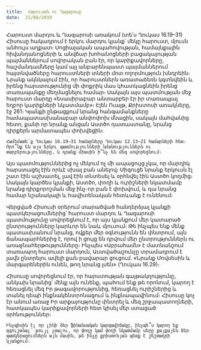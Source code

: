 ```yaml
---
title:  Հարուստն ու Ղազարոսը
date:  21/08/2019
---
```


Հարուստ մարդու և Ղազարոսի առակում (տե՛ս Ղուկաս 16.19–31) Հիսուսը հակադրում է երկու մարդու կյանք՝ մեկը հարուստ, մյուսն անհույս աղքատ։ Սոցիալական ապահովության, համայնքային հիվանդանոցների և անվճար խոհանոցների բացակայության պայմաններում սովորական բան էր, որ կարիքավորները, հաշմանդամները կամ այլ անբարենպաստ պայմաններում հայտնվածները հարուստների տների մոտ ողորմություն խնդրեին։ Նրանք ակնկալում էին, որ հարուստներն առատաձեռն կգտնվեին և իրենց հարստությունից մի փոքրիկ մաս կհատկացնեին իրենց տառապանքը մեղմացնելու համար։ Սակայն այս պատմության մեջ հարուստ մարդը «եսասիրաբար անտարբեր էր իր տառապյալ եղբոր կարիքների նկատմամբ»։ Էլեն Ուայթ, Քրիստոսի առակները, էջ 261։ Կյանքի ընթացքում նրանց հանգամանքները համապատասխանաբար անփոփոխ մնացին, սակայն մահվանից հետո, քանի որ նրանք անցան Աստծո դատաստանը, նրանց դիրքերն արմատապես փոխվեցին։

`Համեմատե՛ք Ղուկաս 16.19–31 համարները Ղուկաս 12.13–21 համարների հետ։ Որո՞նք են այս երկու պատմությունների նմանություններն ու տարբերությունները, և դրանք միասին ի՞նչ են մեզ սովորեցնում։`

Այս պատմություններից ոչ մեկում ոչ մի ապացույց չկա, որ մարդիկ հարստացել էին որևէ սխալ բան անելով։ Միգուցե նրանք երկուսն էլ շատ էին աշխատել, լավ էին տնտեսել և օրհնվել էին Աստծո կողմից։ Սակայն կարծես կյանքի, Աստծո, փողի և ուրիշների նկատմամբ նրանց դիրքորոշման մեջ ինչ-որ բան է փոխվում, և դա նրանց համար նշանակալի և հավիտենական հետևանք է ունենում։

Վերցված Հիսուսի օրերում տարածված հանդերձյալ կյանքի պատկերացումներից՝ հարուստ մարդու և Ղազարոսի պատմությունը սովորեցնում է, որ այս կյանքում մեր կատարած ընտրությունները կարևոր են նաև մյուսում։ Թե ինչպես ենք մենք պատասխանում նրանց, ովքեր մեր օգնությունն են փնտրում, այն ճանապարհներից է, որով ի ցույց են դրվում մեր ընտրություններն ու առաջնահերթությունները։ Ինչպես «Աբրահամն» է մատնանշում տառապող հարուստ մարդուն, Աստվածաշունչը տրամադրում է լավն ընտրելու ավելի քան բավարար ցուցում. «Նրանք Մովսեսին և մարգարեներին ունեն, թող նրանց լսեն» (Ղուկաս 16.29)։

Հիսուսը սովորեցնում էր, որ հարստության գայթակղությունը, անկախ նրանից՝ մենք այն ունենք, պահում ենք թե որոնում, կարող է հեռացնել մեզ Իր թագավորությունից, հեռացնել ուրիշներից և տանել դեպի ինքնակենտրոնացում և ինքնապավինում։ Հիսուսը կոչ էր անում առաջ Իր արքայությունը փնտրել և մեզ շրջապատողների, հատկապես կարիքավորների հետ կիսել մեր ստացած օրհնություններ։

`Ինչպիսին էլ որ լինի ձեր ֆինանսական կարգավիճակը, ինչպե՞ս կարող եք զգուշանալ՝ թույլ չտալու, որ փողը կամ փողի նկատմամբ սերը քայքայեն ձեր պատկերացումներն այն մասին, թե ինչը քրիստոնյան պետք է շեշտադրի կյանքում։`
